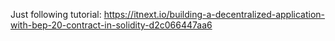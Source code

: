 Just following tutorial:
https://itnext.io/building-a-decentralized-application-with-bep-20-contract-in-solidity-d2c066447aa6